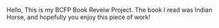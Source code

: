 Hello, This is my BCFP Book Reveiw Project. The book I read was Indian Horse, and hopefully you enjoy this piece of work!
